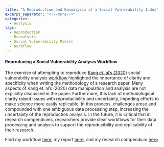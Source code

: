 ```yaml
---
title: "A Reproduction and Reanalysis of a Social Vulnerability Index"
excerpt_separator: "<!--more-->"
categories:
  - Analysis
tags:
  - Reproduction
  - Reanalysis
  - Social Vulnerability Models
  - Workflow
---
```


#### Reproducing a Social Vulnerability Analysis Workflow

The exercise of attempting to reproduce [Kang et. al’s (2020)](https://doi.org/10.1186/s12942-020-00229-x) social vulnerability analysis [workflow](https://docs.google.com/document/d/1VFUh8IFeW7WT3gG--skglwcbUl1w6xVcysXL2k9G5RI/edit?usp=sharing) highlighted the importance of clarity and specificity when writing the methodology of a research paper. Many aspects of Kang et. al’s (2020) data manipulation and analysis are not explicitly discussed in the paper. Furthermore, this lack of methodological clarity raised issues with reproducibility and uncertainty, impeding efforts to make science more easily replicable. In this process, challenges arose and compounded with one ambiguous data processing step, increasing the uncertainty of the reproduction analysis. In the future, it is critical that in research compendiums, researchers provide clear workflows for their data processing and analysis to support the reproducibility and replicability of their research.

Find my workflow [here](https://docs.google.com/document/d/1VFUh8IFeW7WT3gG--skglwcbUl1w6xVcysXL2k9G5RI/edit?usp=sharing), my report [here](https://gshanleybarr.github.io/RPr-Kang-2020/), and my research compendium [here](https://github.com/gshanleybarr/RPr-Kang-2020).
